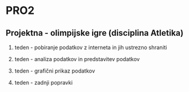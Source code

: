 # PRO2

## Projektna - olimpijske igre (disciplina Atletika) 

1. teden - pobiranje podatkov z interneta in jih ustrezno shraniti

2. teden - analiza podatkov in predstavitev podatkov

3. teden - grafični prikaz podatkov

4. teden - zadnji popravki
